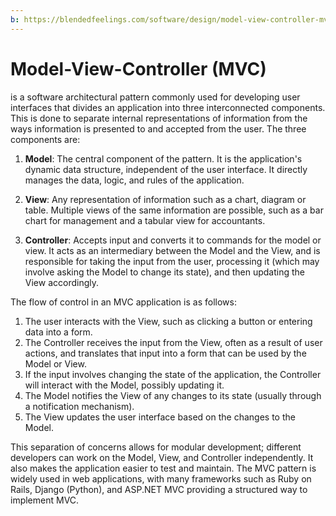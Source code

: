 ```yaml
---
b: https://blendedfeelings.com/software/design/model-view-controller-mvc-pattern.md
---
```


# Model-View-Controller (MVC) 
is a software architectural pattern commonly used for developing user interfaces that divides an application into three interconnected components. This is done to separate internal representations of information from the ways information is presented to and accepted from the user. The three components are:

1. **Model**: The central component of the pattern. It is the application's dynamic data structure, independent of the user interface. It directly manages the data, logic, and rules of the application.

2. **View**: Any representation of information such as a chart, diagram or table. Multiple views of the same information are possible, such as a bar chart for management and a tabular view for accountants.

3. **Controller**: Accepts input and converts it to commands for the model or view. It acts as an intermediary between the Model and the View, and is responsible for taking the input from the user, processing it (which may involve asking the Model to change its state), and then updating the View accordingly.

The flow of control in an MVC application is as follows:

1. The user interacts with the View, such as clicking a button or entering data into a form.
2. The Controller receives the input from the View, often as a result of user actions, and translates that input into a form that can be used by the Model or View.
3. If the input involves changing the state of the application, the Controller will interact with the Model, possibly updating it.
4. The Model notifies the View of any changes to its state (usually through a notification mechanism).
5. The View updates the user interface based on the changes to the Model.

This separation of concerns allows for modular development; different developers can work on the Model, View, and Controller independently. It also makes the application easier to test and maintain. The MVC pattern is widely used in web applications, with many frameworks such as Ruby on Rails, Django (Python), and ASP.NET MVC providing a structured way to implement MVC.